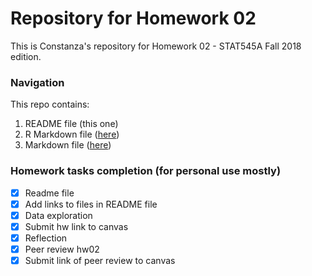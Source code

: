 # Repository for Homework 02

This is Constanza's repository for Homework 02 - STAT545A Fall 2018 edition.

### Navigation

This repo contains:
1. README file (this one)
2. R Markdown file ([here](https://github.com/STAT545-UBC-students/hw02-cbnicolau/blob/master/hw02_gapminder.Rmd))
2. Markdown file ([here](https://github.com/STAT545-UBC-students/hw02-cbnicolau/blob/master/hw02_gapminder.md))

### Homework tasks completion (for personal use mostly)

- [x] Readme file
- [x] Add links to files in README file
- [x] Data exploration
- [x] Submit hw link to canvas
- [x] Reflection
- [x] Peer review hw02
- [x] Submit link of peer review to canvas
